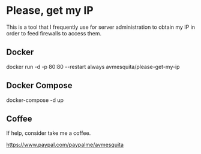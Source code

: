 # Please, get my IP

This is a tool that I frequently use for server administration to obtain my IP in order to feed firewalls to access them.

## Docker

docker run -d -p 80:80 --restart always avmesquita/please-get-my-ip

## Docker Compose

docker-compose -d up

## Coffee

If help, consider take me a coffee.

https://www.paypal.com/paypalme/avmesquita
